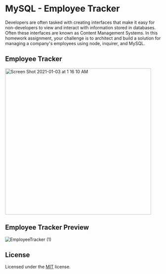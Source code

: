 # MySQL - Employee Tracker
Developers are often tasked with creating interfaces that make it easy for non-developers to view and interact with information stored in databases. Often these interfaces are known as Content Management Systems. In this homework assignment, your challenge is to architect and build a solution for managing a company's employees using node, inquirer, and MySQL.

## Employee Tracker 
<img width="472" alt="Screen Shot 2021-01-03 at 1 16 10 AM" src="https://user-images.githubusercontent.com/25594179/103475423-da072580-4d61-11eb-9804-6bd91051f0c5.png">

## Employee Tracker Preview
![EmployeeTracker (1)](https://user-images.githubusercontent.com/25594179/103485396-cb912c00-4daa-11eb-9ddc-5285afe96175.gif)

## License 

Licensed under the [MIT](LICENSE) license.
